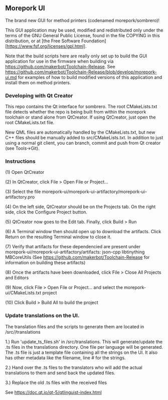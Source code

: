 ## Morepork UI

The brand new GUI for method printers (codenamed morepork/sombrero)!

This GUI application may be used, modified and redistributed only under the terms of
the GNU General Public License, found in the file COPYING in this
distribution, or at [the Free Software Foundation][https://www.fsf.org/licenses/gpl.html].

Note that the build scripts here are really only set up to build the GUI application
for use in the firmware when building via https://github.com/makerbot/Toolchain-Release.
See https://github.com/makerbot/Toolchain-Release/blob/develop/morepork-ui.md for examples
of how to build modified versions of this application and install them on method printers.

### Developing with Qt Creator

This repo contains the Qt interface for sombrero. The root CMakeLists.txt file detects whether the repo is being built from within the morepork toolchain or stand alone from QtCreator. If using QtCreator, just open the root CMakeLists.txt file.

New QML files are automatically handled by the CMakeLists.txt, but new C++ files should be manually added to src/CMakeLists.txt. In addition to just using a normal git client, you can branch, commit and push from Qt creator (see Tools->Git).

### Instructions

(1) Open QtCreator

(2) In QtCreator, click File > Open File or Project...

(3) Select the file morepork-ui/morepork-ui-artifactory/morepork-ui-artifactory.pro

(4) On the left side, QtCreator should be on the Projects tab. On the right side, click the Configure Project button.

(5) QtCreator now goes to the Edit tab. Finally, click Build > Run

(6) A Terminal window then should open up to download the artifacts. Click Return on the resulting Terminal window to close it. 

(7) Verify that artifacts for these dependencied are present under morepork-ui/morepork-ui-artifactory/artifacts:
	json-cpp
	libtinything
	MBCoreUtils
    (See https://github.com/makerbot/Toolchain-Release for information on building these artifacts)


(8) Once the artifacts have been downloaded, click File > Close All Projects and Editors

(9) Now, click File > Open File or Project... and select the morepork-ui/CMakeLists.txt project

(10) Click Build > Build All to build the project

### Update translations on the UI.

The translation files and the scripts to generate them are located in /src//translations

1.) Run 'update_ts_files.sh' in /src/translations. This will generate/update the .ts files in the translations directory. One file per language will be generated. The .ts file is just a template file containing all the strings on the UI. It also has other metadata like the filename, line # for the strings.

2.) Hand over the .ts files to the translators who will add the actual translations to them and send back the updated files.

3.) Replace the old .ts files with the received files

See https://doc.qt.io/qt-5/qtlinguist-index.html
